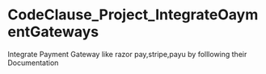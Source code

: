 # CodeClause_Project_IntegrateOaymentGateways
Integrate Payment Gateway like  razor pay,stripe,payu by folllowing their Documentation
